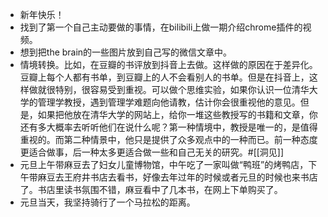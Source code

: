 - 新年快乐！
- 找到了第一个自己主动要做的事情，在bilibili上做一期介绍chrome插件的视频。
- 想到把the brain的一些图片放到自己写的微信文章中。
- 情境转换。比如，在豆瓣的书评放到抖音上去做。这样做的原因在于差异化。豆瓣上每个人都有书单，到豆瓣上的人不会看别人的书单。但是在抖音上，这样做就很特别，很容易受到重视。可以做个思维实验，如果你认识一位清华大学的管理学教授，遇到管理学难题向他请教，估计你会很重视他的意见。但是，如果把他放在清华大学的网站上，给你一堆这些教授写的书籍和文章，你还有多大概率去听听他们在说什么呢？第一种情境中，教授是唯一的，是值得重视的。而第二种情景中，他只是提供了众多观点中的一种而已。前一种态度更适合做事，后一种太多更适合做一些和自己无关的研究。#[[洞见]]
- 元旦上午带麻豆去了妇女儿童博物馆，中午吃了一家叫做“鸭班”的烤鸭店，下午带麻豆去王府井书店去看书，好像去年过年的时候或者元旦的时候也来书店了。书店里读书氛围不错，麻豆看中了几本书，在网上下单购买了。
- 元旦当天，我坚持骑行了一个马拉松的距离。
